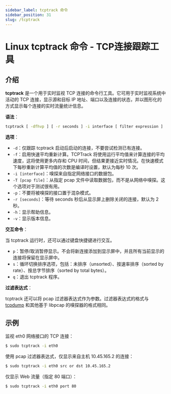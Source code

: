 ```yaml
---
sidebar_label: tcptrack 命令
sidebar_position: 31
slug: /tcptrack
---
```


# Linux tcptrack 命令 - TCP连接跟踪工具



## 介绍

**tcptrack** 是一个用于实时监视 TCP 连接的命令行工具。它可用于实时监视系统中活动的 TCP 连接，显示源和目标 IP 地址、端口以及连接的状态，并以图形化的方式显示每个连接的实时流量统计信息。

**语法**：

```bash
tcptrack [ -dfhvp ] [ -r seconds ] -i interface [ filter expression ]
```

**选项**：

- `-d`：仅跟踪 tcptrack 启动后启动的连接，不要尝试检测已有连接。
- `-f`：启用快速平均重新计算。TCPTrack 将使用运行平均值来计算连接的平均速度，这将使用更多内存和 CPU 时间，但结果更接近实时情况。在快速模式下每秒重新计算平均值的次数是编译时设置，默认为每秒 10 次。
- `-i [interface]`：嗅探来自指定网络接口的数据包。
- `-T [pcap file]`：从指定 pcap 文件中读取数据包，而不是从网络中嗅探。这个选项对于测试很有用。
- `-p`：不要将被嗅探的接口置于混杂模式。
- `-r [seconds]`：等待 seconds 秒后从显示屏上删除关闭的连接，默认为 2 秒。
- `-h`：显示帮助信息。
- `-v`：显示版本信息。

**交互命令**：

当 tcptrack 运行时，还可以通过键盘快捷键进行交互。

- `p`：暂停/取消暂停显示。不会将新连接添加到显示屏中，并且所有当前显示的连接将保留在显示屏中。
- `s`：循环切换排序选项，包括：未排序（unsorted）、按速率排序（sorted by rate）、按总字节排序（sorted by total bytes）。
- `q`：退出 tcptrack 程序。

**过滤表达式**：

tcptrack 还可以将 pcap 过滤器表达式作为参数。过滤器表达式的格式与 [tcpdump](/linux-command/tcpdump) 和其他基于 libpcap 的嗅探器的格式相同。



## 示例

监视 eth0 网络接口的 TCP 连接：

```bash
$ sudo tcptrack -i eth0
```

使用 pcap 过滤器表达式，仅显示来自主机 10.45.165.2 的连接：

```bash
$ sudo tcptrack -i eth0 src or dst 10.45.165.2
```

仅显示 Web 流量（指定 80 端口）：

```bash
$ sudo tcptrack -i eth0 port 80
```
